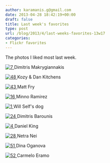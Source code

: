 ```yaml
---
author: karamanis.g@gmail.com
date: 2013-04-28 18:42:19+00:00
draft: false
title: Last week's favorites
type: post
url: /blog/2013/4/last-weeks-favorites-13w17
categories:
- Flickr favorites
---
```


The photos I liked most last week.

[![7](http://farm9.staticflickr.com/8383/8681817694_0a3b13f733_b.jpg)
](http://www.flickr.com/photos/50628097@N05/8681817694)
Dimitris Makrygiannakis





[![48](http://farm9.staticflickr.com/8262/8635930304_2d961d6589_b.jpg)
](http://www.flickr.com/photos/25282915@N00/8635930304)
Kozy & Dan Kitchens





[![43](http://farm9.staticflickr.com/8117/8670562699_95429a135e_b.jpg)
](http://www.flickr.com/photos/33761401@N02/8670562699)
Matt Fry





[![16](http://farm9.staticflickr.com/8534/8672740485_d9679b9456_b.jpg)
](http://www.flickr.com/photos/33987755@N02/8672740485)
Minno Ramirez





[![1](http://farm9.staticflickr.com/8520/8679115972_d9672df180_b.jpg)
](http://www.flickr.com/photos/95284037@N08/8679115972)
Will Self's dog





[![24](http://farm9.staticflickr.com/8257/8674600597_fc8972614b_b.jpg)
](http://www.flickr.com/photos/60032579@N02/8674600597)
Dimitris Barounis





[![4](http://farm9.staticflickr.com/8377/8475853803_b64f314eb3_b.jpg)
](http://www.flickr.com/photos/71710385@N05/8475853803)
Daniel King





[![28](http://farm9.staticflickr.com/8398/8675377017_5614743900_b.jpg)
](http://www.flickr.com/photos/36705722@N08/8675377017)
Netra Nei





[![51](http://farm9.staticflickr.com/8241/8662081676_721fdd97f3.jpg)
](http://www.flickr.com/photos/26197154@N00/8662081676)
Dina Oganova





[![52](http://farm9.staticflickr.com/8265/8664909563_5c0d49659e_b.jpg)
](http://www.flickr.com/photos/66556650@N05/8664909563)
Carmelo Eramo
